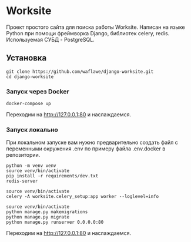 # Worksite
Проект простого сайта для поиска работы Worksite. 
Написан на языке Python при помощи фреймворка Django, библиотек celery, redis. 
Используемая СУБД - PostgreSQL.

## Установка
```commandline
git clone https://github.com/waflawe/django-worksite.git
cd django-worksite
```

### Запуск через Docker
```commandline
docker-compose up
```
Переходим на http://127.0.0.1:80 и наслаждаемся.

### Запуск локально
При локальном запуске вам нужно предварительно создать файл с переменными окружения .env 
по примеру файла .env.docker в репозитории.
```commandline
python -m venv venv
source venv/bin/activate
pip install -r requirements/dev.txt
redis-server
```
```commandline
source venv/bin/activate
celery -A worksite.celery_setup:app worker --loglevel=info
```
```commandline
source venv/bin/activate
python manage.py makemigrations
python manage.py migrate
python manage.py runserver 0.0.0.0:80
```
Переходим на http://127.0.0.1:80 и наслаждаемся.
